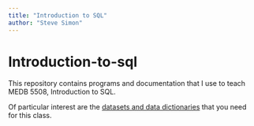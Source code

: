 ```yaml
---
title: "Introduction to SQL"
author: "Steve Simon"
---
```


# Introduction-to-sql

This repository contains programs and documentation that I use to teach MEDB 5508, Introduction to SQL.

Of particular interest are the [datasets and data dictionaries](https://github.com/pmean/introduction-to-sql/blob/master/data/all-data.md) that you need for this class.